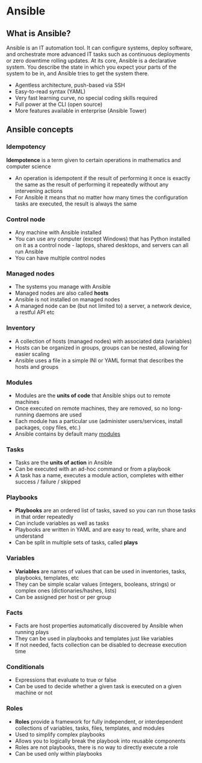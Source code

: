 # Ansible

## What is Ansible?
Ansible is an IT automation tool. It can configure systems, deploy software, and orchestrate more advanced IT tasks such as continuous deployments or zero downtime rolling updates.
At its core, Ansible is a declarative system. You describe the state in which you expect your parts of the system to be in, and Ansible tries to get the system there.

- Agentless architecture, push-based via SSH
- Easy-to-read syntax (YAML)
- Very fast learning curve, no special coding skills required
- Full power at the CLI (open source)
- More features available in enterprise (Ansible Tower)


## Ansible concepts

### Idempotency
**Idempotence** is a term given to certain operations in mathematics and computer science
- An operation is idempotent if the result of performing it once is exactly the same as the result of performing it repeatedly without any intervening actions
- For Ansible it means that no matter how many times the configuration tasks are executed, the result is always the same

### Control node
- Any machine with Ansible installed
- You can use any computer (except Windows) that has Python installed on it as a control node - laptops, shared desktops, and servers can all run Ansible
- You can have multiple control nodes

### Managed nodes
- The systems you manage with Ansible
- Managed nodes are also called **hosts**
- Ansible is not installed on managed nodes
- A managed node can be (but not limited to) a server, a network device, a restful API etc

### Inventory
- A collection of hosts (managed nodes) with associated data (variables)
- Hosts can be organized in groups, groups can be nested, allowing for easier scaling
- Ansible uses a file in a simple INI or YAML format that describes the hosts and groups

### Modules
- Modules are the **units of code** that Ansible ships out to remote machines
- Once executed on remote machines, they are removed, so no long-running daemons are used
- Each module has a particular use (administer users/services, install packages, copy files, etc.)
- Ansible contains by default many [modules](https://docs.ansible.com/ansible/latest/collections/index_module.html)

### Tasks
- Tasks are the **units of action** in Ansible
- Can be executed with an ad-hoc command or from a playbook
- A task has a name, executes a module action, completes with either success / failure / skipped

### Playbooks
- **Playbooks** are an ordered list of tasks, saved so you can run those tasks in that order repeatedly
- Can include variables as well as tasks
- Playbooks are written in YAML and are easy to read, write, share and understand
- Can be split in multiple sets of tasks, called **plays**

### Variables
- **Variables** are names of values that can be used in inventories, tasks, playbooks, templates, etc
- They can be simple scalar values (integers, booleans, strings) or complex ones (dictionaries/hashes, lists)
- Can be assigned per host or per group

### Facts
- Facts are host properties automatically discovered by Ansible when running plays
- They can be used in playbooks and templates just like variables
- If not needed, facts collection can be disabled to decrease execution time

### Conditionals
- Expressions that evaluate to true or false
- Can be used to decide whether a given task is executed on a given machine or not

### Roles
- **Roles** provide a framework for fully independent, or interdependent collections of variables, tasks, files, templates, and modules
- Used to simplify complex playbooks
- Allows you to logically break the playbook into reusable components
- Roles are not playbooks, there is no way to directly execute a role
- Can be used only within playbooks
